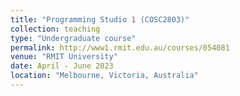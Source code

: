 ```yaml
---
title: "Programming Studio 1 (COSC2803)"
collection: teaching
type: "Undergraduate course"
permalink: http://www1.rmit.edu.au/courses/054081
venue: "RMIT University"
date: April - June 2023
location: "Melbourne, Victoria, Australia"
---
```


